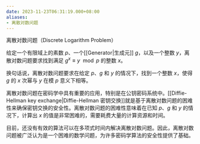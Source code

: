 ```yaml
---
date: 2023-11-23T06:31:19.000+08:00
aliases:
- 离散对数问题
---
```


离散对数问题（Discrete Logarithm Problem）

给定一个有限域上的素数 $p$、一个[[Generator|生成元]] $g$，以及一个整数 $y$，离散对数问题要求找到满足 $g^x \equiv y \mod p$ 的整数 $x$。

换句话说，离散对数问题要求在给定 $p$、$g$ 和 $y$ 的情况下，找到一个整数 $x$，使得 $g$ 的 $x$ 次幂与 $y$ 在模 $p$ 意义下相等。


离散对数问题在密码学中具有重要的应用，特别是在公钥密码系统中。[[Diffie-Hellman key exchange|Diffie-Hellman 密钥交换]]就是基于离散对数问题的困难性来确保密钥交换的安全性。离散对数问题的困难性意味着在已知 $p$、$g$ 和 $y$ 的情况下，计算出 $x$ 的值是非常困难的，需要耗费大量的计算资源和时间。

目前，还没有有效的算法可以在多项式时间内解决离散对数问题。因此，离散对数问题被广泛认为是一个困难的数学问题，为许多密码学算法的安全性提供了基础。
